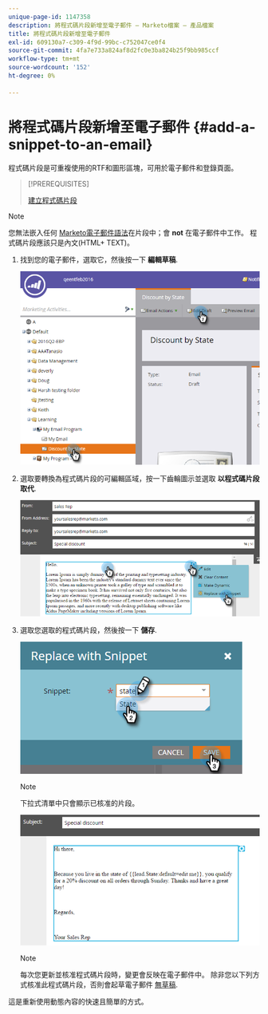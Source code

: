 ```yaml
---
unique-page-id: 1147358
description: 將程式碼片段新增至電子郵件 — Marketo檔案 — 產品檔案
title: 將程式碼片段新增至電子郵件
exl-id: 609130a7-c309-4f9d-99bc-c752047ce0f4
source-git-commit: 4fa7e733a824af8d2fc0e3ba824b25f9bb985ccf
workflow-type: tm+mt
source-wordcount: '152'
ht-degree: 0%

---
```


# 將程式碼片段新增至電子郵件 {#add-a-snippet-to-an-email}

程式碼片段是可重複使用的RTF和圖形區塊，可用於電子郵件和登錄頁面。

>[!PREREQUISITES]
>
>[建立程式碼片段](/help/marketo/product-docs/personalization/segmentation-and-snippets/snippets/create-a-snippet.md)

>[!NOTE]
>
>您無法嵌入任何 [Marketo電子郵件語法](/help/marketo/product-docs/email-marketing/general/email-editor-2/email-template-syntax.md)在片段中；會 **not** 在電子郵件中工作。 程式碼片段應該只是內文(HTML+ TEXT)。

1. 找到您的電子郵件，選取它，然後按一下 **編輯草稿**.

   ![](assets/one-2.png)

1. 選取要轉換為程式碼片段的可編輯區域，按一下齒輪圖示並選取 **以程式碼片段取代**.

   ![](assets/two-2.png)

1. 選取您選取的程式碼片段，然後按一下 **儲存**.

   ![](assets/three-1.png)

   >[!NOTE]
   >
   >下拉式清單中只會顯示已核准的片段。

   ![](assets/four.png)

   >[!NOTE]
   >
   >每次您更新並核准程式碼片段時，變更會反映在電子郵件中。 除非您以下列方式核准此程式碼片段，否則會起草電子郵件 [無草稿](/help/marketo/product-docs/administration/users-and-roles/enable-no-draft-for-snippets.md).

這是重新使用動態內容的快速且簡單的方式。
